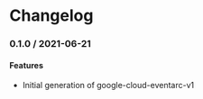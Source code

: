 # Changelog

### 0.1.0 / 2021-06-21

#### Features

* Initial generation of google-cloud-eventarc-v1
